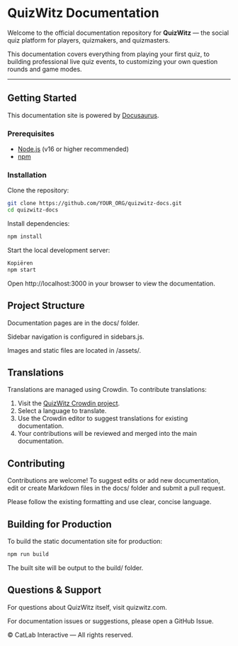 # QuizWitz Documentation

Welcome to the official documentation repository for **QuizWitz** — the social quiz platform for players, quizmakers, and quizmasters.

This documentation covers everything from playing your first quiz, to building professional live quiz events, to customizing your own question rounds and game modes.

---

## Getting Started

This documentation site is powered by [Docusaurus](https://docusaurus.io/).

### Prerequisites

- [Node.js](https://nodejs.org/) (v16 or higher recommended)
- [npm](https://www.npmjs.com/)

### Installation

Clone the repository:

```bash
git clone https://github.com/YOUR_ORG/quizwitz-docs.git
cd quizwitz-docs
```

Install dependencies:

```bash
npm install
``` 

Start the local development server:

```bash
Kopiëren
npm start
```

Open http://localhost:3000 in your browser to view the documentation.

## Project Structure
Documentation pages are in the docs/ folder.

Sidebar navigation is configured in sidebars.js.

Images and static files are located in /assets/.

## Translations
Translations are managed using Crowdin. To contribute translations:
1. Visit the [QuizWitz Crowdin project](https://crowdin.com/project/quizwitz-documentation).
2. Select a language to translate.
3. Use the Crowdin editor to suggest translations for existing documentation.
4. Your contributions will be reviewed and merged into the main documentation.

## Contributing
Contributions are welcome!
To suggest edits or add new documentation, edit or create Markdown files in the docs/ folder and submit a pull request.

Please follow the existing formatting and use clear, concise language.

## Building for Production
To build the static documentation site for production:

```bash
npm run build
```

The built site will be output to the build/ folder.

## Questions & Support
For questions about QuizWitz itself, visit quizwitz.com.

For documentation issues or suggestions, please open a GitHub Issue.

© CatLab Interactive — All rights reserved.